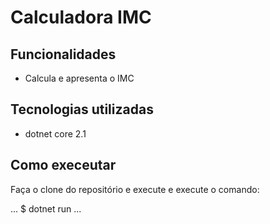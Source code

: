 # Calculadora IMC

## Funcionalidades

- Calcula e apresenta o IMC

## Tecnologias utilizadas

- dotnet core 2.1

## Como execeutar

Faça o clone do repositório e execute e execute o comando:

...
$ dotnet run
...